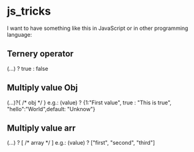# js_tricks
I want to have something like this in JavaScript or in other programming language:

Ternery operator
-------------------------
(...) ? true : false

Multiply value Obj
-------------------------
(...)?{ /* obj */ }
e.g.: (value) ? {1:"First value", true : "This is true", "hello":"World",default: "Unknow"}


Multiply value arr
-------------------------
(...) ? [ /* array */ ]
e.g.: (value) ? ["first", "second", "third"]
